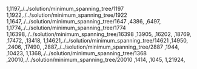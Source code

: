 1,1197,./../solution/minimum_spanning_tree/1197
1,1922,./../solution/minimum_spanning_tree/1922
1,1647,./../solution/minimum_spanning_tree/1647
,4386,
,6497,
1,1774,./../solution/minimum_spanning_tree/1774
1,16398,./../solution/minimum_spanning_tree/16398
,13905,
,16202,
,18769,
,17472,
,13418,
1,14621,./../solution/minimum_spanning_tree/14621
,14950,
,2406,
,17490,
,2887,./../solution/minimum_spanning_tree/2887
,1944,
,10423,
1,1368,./../solution/minimum_spanning_tree/1368
,20010,./../solution/minimum_spanning_tree/20010
,1414,
,1045,
1,21924,
